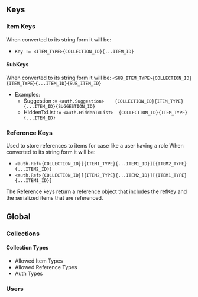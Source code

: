 

## Keys

### Item Keys
  When converted to its string form it will be:
   - `Key := <ITEM_TYPE>{COLLECTION_ID}{...ITEM_ID}`


#### SubKeys
  When converted to its string form it will be:
  `<SUB_ITEM_TYPE>{COLLECTION_ID}{ITEM_TYPE}{...ITEM_ID}{SUB_ITEM_ID}`

  - Examples:
      - Suggestion   := `<auth.Suggestion>    {COLLECTION_ID}{ITEM_TYPE} {...ITEM_ID}{SUGGESTION_ID}`
      - HiddenTxList := `<auth.HiddenTxList>  {COLLECTION_ID}{ITEM_TYPE} {...ITEM_ID}`





### Reference Keys
   Used to store references to items for case like a user having a role
   When converted to its string form it will be:
   - `<auth.Ref>{COLLECTION_ID}[{ITEM1_TYPE}{...ITEM1_ID}][{ITEM2_TYPE}{...ITEM2_ID}]`
   - `<auth.Ref>{COLLECTION_ID}[{ITEM2_TYPE}{...ITEM2_ID}][{ITEM1_TYPE}{...ITEM1_ID}]`

The Reference keys return a reference object that includes the refKey and the serialized items that are referenced.



## Global

### Collections

#### Collection Types

- Allowed Item Types
- Allowed Reference Types
- Auth Types



### Users
